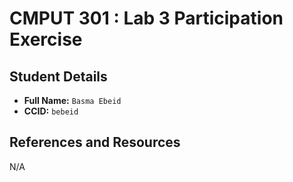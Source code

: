 # CMPUT 301 : Lab 3 Participation Exercise
## Student Details

- **Full Name:** `Basma Ebeid`
- **CCID:** `bebeid`
## References and Resources

N/A
